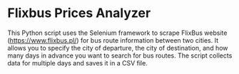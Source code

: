 <h1>Flixbus Prices Analyzer</h1>

This Python script uses the Selenium framework to scrape FlixBus website (https://www.flixbus.pl/) for bus route information between two cities. It allows you to specify the city of departure, the city of destination, and how many days in advance you want to search for bus routes. The script collects data for multiple days and saves it in a CSV file.